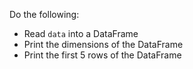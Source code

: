Do the following:
* Read `data` into a DataFrame
* Print the dimensions of the DataFrame
* Print the first 5 rows of the DataFrame

